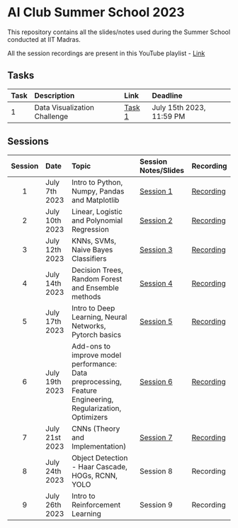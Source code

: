 # AI Club Summer School 2023

This repository contains all the slides/notes used during the Summer School conducted at IIT Madras.

All the session recordings are present in this YouTube playlist - [Link](https://youtube.com/playlist?list=PLWkFppvOIj_RK8MBQEgipsDvahLiQJYQH)

## Tasks

| Task | Description | Link | Deadline |
| :--- | :---------- | :--- | :------- |
| 1    | Data Visualization Challenge | [Task 1](/Task_1/) | July 15th 2023, 11:59 PM |

## Sessions

| Session | Date           | Topic                                               | Session Notes/Slides | Recording     |
| :-----: | :------------  | :-------------------------------------------------- | :------------------- | :------------- |
| 1       | July 7th 2023  | Intro to Python, Numpy, Pandas and Matplotlib           | [Session 1](/Session_1/) | [Recording](https://www.youtube.com/watch?v=A2U0c21IsfA) |
| 2       | July 10th 2023  | Linear, Logistic and Polynomial Regression | [Session 2](/Session_2/) | [Recording](https://www.youtube.com/live/eEGmz0Tm1Ck?feature=share) |
| 3       | July 12th 2023 | KNNs, SVMs, Naive Bayes Classifiers      | [Session 3](/Session_3/) | [Recording](https://www.youtube.com/live/m7VHg2an9yg?feature=share) |
| 4       | July 14th 2023 | Decision Trees, Random Forest and Ensemble methods      | [Session 4](/Session_4/) | [Recording](https://youtube.com/live/YczMERvNpPA) |
| 5       | July 17th 2023 | Intro to Deep Learning, Neural Networks, Pytorch basics            | [Session 5](/Session_5/) | [Recording](https://www.youtube.com/watch?v=ObmItJBoImI&list=PLWkFppvOIj_RK8MBQEgipsDvahLiQJYQH&index=5) |
| 6       | July 19th 2023 | Add-ons to improve model performance: Data preprocessing, Feature Engineering, Regularization, Optimizers| [Session 6](/Session_6/) | [Recording](https://www.youtube.com/watch?v=Ia_v6VbdEDU&list=PLWkFppvOIj_RK8MBQEgipsDvahLiQJYQH&index=7) |
| 7       | July 21st 2023 | CNNs (Theory and Implementation) | [Session 7](/Session_7/) | [Recording](https://www.youtube.com/watch?v=h45fwxvresA&list=PLWkFppvOIj_RK8MBQEgipsDvahLiQJYQH&index=9) |
| 8       | July 24th 2023 | Object Detection - Haar Cascade, HOGs, RCNN, YOLO | Session 8 | Recording |
| 9       | July 26th 2023 | Intro to Reinforcement Learning | Session 9 | Recording |


